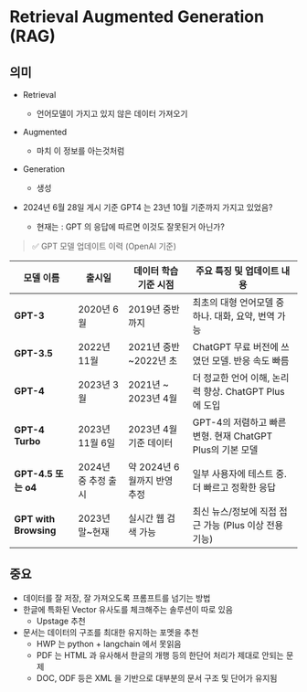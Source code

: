 # Retrieval Augmented Generation (RAG)

## 의미

- Retrieval
  - 언어모델이 가지고 있지 않은 데이터 가져오기
- Augmented
  - 마치 이 정보를 아는것처럼
- Generation
  - 생성

- 2024년 6월 28일 게시 기준 GPT4 는 23년 10월 기준까지 가지고 있었음?
  - 현재는 : GPT 의 응답에 따르면 이것도 잘못된거 아닌가?

> ✅ GPT 모델 업데이트 이력 (OpenAI 기준)

| 모델 이름           | 출시일           | 데이터 학습 기준 시점     | 주요 특징 및 업데이트 내용 |
|--------------------|------------------|----------------------------|------------------------------|
| **GPT-3**           | 2020년 6월       | 2019년 중반까지            | 최초의 대형 언어모델 중 하나. 대화, 요약, 번역 가능 |
| **GPT-3.5**         | 2022년 11월      | 2021년 중반~2022년 초      | ChatGPT 무료 버전에 쓰였던 모델. 반응 속도 빠름 |
| **GPT-4**           | 2023년 3월       | 2021년 ~ 2023년 4월        | 더 정교한 언어 이해, 논리력 향상. ChatGPT Plus에 도입 |
| **GPT-4 Turbo**     | 2023년 11월 6일  | 2023년 4월 기준 데이터     | GPT-4의 저렴하고 빠른 변형. 현재 ChatGPT Plus의 기본 모델 |
| **GPT-4.5 또는 o4** | 2024년 중 추정 출시 | 약 2024년 6월까지 반영 추정 | 일부 사용자에 테스트 중. 더 빠르고 정확한 응답 |
| **GPT with Browsing** | 2023년 말~현재 | 실시간 웹 검색 가능       | 최신 뉴스/정보에 직접 접근 가능 (Plus 이상 전용 기능) |

## 중요

- 데이터를 잘 저장, 잘 가져오도록 프롬프트를 넘기는 방법
- 한글에 특화된 Vector 유사도를 체크해주는 솔루션이 따로 있음
  - Upstage 추천
- 문서는 데이터의 구조를 최대한 유지하는 포멧을 추천
  - HWP 는 python + langchain 에서 못읽음
  - PDF 는 HTML 과 유사해서 한글의 개행 등의 한단어 처리가 제대로 안되는 문제
  - DOC, ODF 등은 XML 을 기반으로 대부분의 문서 구조 및 단어가 유지됨

